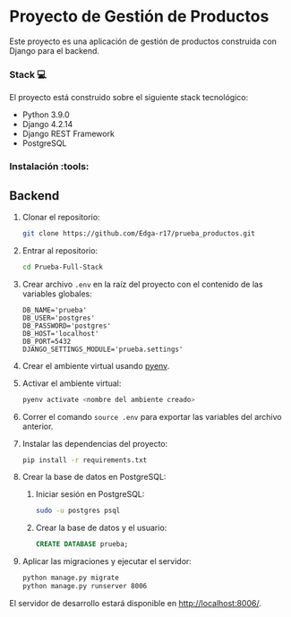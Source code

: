 # Proyecto de Gestión de Productos

Este proyecto es una aplicación de gestión de productos construida con Django para el backend.
### Stack :computer:

El proyecto está construido sobre el siguiente stack tecnológico:

- Python 3.9.0
- Django 4.2.14
- Django REST Framework
- PostgreSQL

### Instalación :tools:

## Backend

1. Clonar el repositorio:
    ```bash
    git clone https://github.com/Edga-r17/prueba_productos.git
    ```

2. Entrar al repositorio:
    ```bash
    cd Prueba-Full-Stack
    ```

3. Crear archivo `.env` en la raíz del proyecto con el contenido de las variables globales:
    ```env
    DB_NAME='prueba'
    DB_USER='postgres'
    DB_PASSWORD='postgres'
    DB_HOST='localhost'
    DB_PORT=5432
    DJANGO_SETTINGS_MODULE='prueba.settings'
    ```

4. Crear el ambiente virtual usando [pyenv](https://github.com/pyenv/pyenv#installation).

5. Activar el ambiente virtual:
    ```bash
    pyenv activate <nombre del ambiente creado>
    ```

6. Correr el comando `source .env` para exportar las variables del archivo anterior.

7. Instalar las dependencias del proyecto:
    ```bash
    pip install -r requirements.txt
    ```

8. Crear la base de datos en PostgreSQL:

    1. Iniciar sesión en PostgreSQL:
        ```bash
        sudo -u postgres psql
        ```
    2. Crear la base de datos y el usuario:
        ```sql
        CREATE DATABASE prueba;
        ```

9. Aplicar las migraciones y ejecutar el servidor:
    ```bash
    python manage.py migrate
    python manage.py runserver 8006
    ```

El servidor de desarrollo estará disponible en [http://localhost:8006/](http://localhost:8006/).

